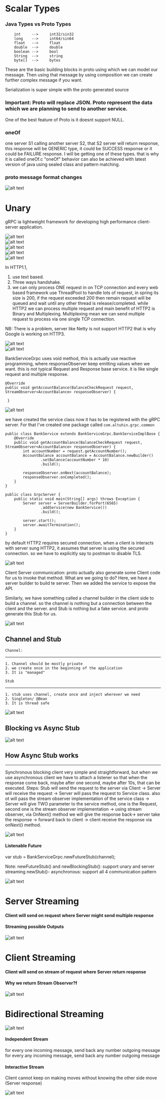 
# Scalar Types

### Java Types   vs    Proto Types
        int     -->     int32/sin32
        long    -->     int64/sin64
        float   -->     float
        double  -->     double
        boolean -->     bool
        String  -->     string
        byte[]  -->     bytes

These are the basic building blocks in proto using which we can model our message. Then using that message by using composition
we can create further complex message if you want.

Serialization is super simple with the proto generated source

### Important: Proto will replace JSON. Proto represent the data which we are planning to send to another service.

One of the best feature of Proto is it doesnt support NULL.

### oneOf
one server S1 calling another server S2, that S2 server will return response, this response will be GENERIC type,
it could be SUCCESS response or it could be FAILURE response. I will be getting one of these types. that is why it is 
called oneOf.c
"oneOf" behavior can also be achieved with latest version of java using sealed class and pattern matching.

### proto message format changes
![alt text](images/pb/protoMsgFormatChanges.png)


# Unary
gRPC ia lightweight framework for developing high performance client-server application.

![alt text](images/unary/grpc_intro_ss1.png)<br>
![alt text](images/unary/ss2.png)<br>
![alt text](images/unary/ss3.png)<br>
![alt text](images/unary/communication_pattern_ss4.png)<br>
![alt text](images/unary/http1_ss5.png)<br>

[//]: # (![alt text]&#40;images/unary/http1_ss6.png&#41;<br>)

In HTTP1.1, 
1. use text based.
2. Three ways handshake.
3. we can only process ONE request in on TCP connection and every web based framework use ThreadPool to handle
lots of request, in spring its size is 200, if the request exceeded 200 then remain request will be queued and wait until 
any other thread is release/completed. while HTTP2 we can process multiple request and main benefit of HTTP2 is Binary and Multiplexing. Multiplexing mean we can send multiple request to process via one single TCP connection.

NB: There is a problem, server like Netty is not support HTTP2 that is why Google is working on HTTP3.

![alt text](images/unary/http1_ss5.png)<br>
![alt text](images/unary/unary_ss7.png)<br>

BankServiceGrpc uses void method, this is actually use reactive programming, where responseObserver keep emitting values
when we want. this is not typical Request and Response base service. it is like single request and multiple response.

```
@Override
public void getAccountBalance(BalanceCheckRequest request, StreamObserver<AccountBalance> responseObserver) {
 
 }

```
![alt text](images/unary/stream_observer_ss8.png)<br>

we have created the service class now it has to be registered with the gRPC server. For that I've created one package called
`com.altuhin.grpc.common`


```
public class BankService extends BankServiceGrpc.BankServiceImplBase {
    @Override
    public void getAccountBalance(BalanceCheckRequest request, StreamObserver<AccountBalance> responseObserver) {
        int accountNumber = request.getAccountNumber();
        AccountBalance accountBalance = AccountBalance.newBuilder()
                .setBalance(accountNumber * 10)
                .build();

        responseObserver.onNext(accountBalance);
        responseObserver.onCompleted();
    }
}

public class GrpcServer {
    public static void main(String[] args) throws Exception {
        Server server = ServerBuilder.forPort(6565)
                .addService(new BankService())
                .build();

        server.start();
        server.awaitTermination();
    }
}

```
by default HTTP2 requires secured connection, when a client is interacts with server sung HTTP2, it assumes that server
is using the secured connection. so we have to explicitly say to postman to disable TLS.

![alt text](images/unary/disable_tls_ss9.png)<br>

Client Server communication:
proto actually also generate some Client code for us to invoke that method.
What are we going to do?
Here, we have a server builder to build te server. Then we added the service to expose the API.

Similarly, we have something called a channel builder in the client side to build a channel. so the channel is nothing but a connection
between the client and the server. and Stub is nothing but a fake service. and proto generate this Stub for us.

![alt text](images/unary/client_server_comm_ss10.png)<br>

## Channel and Stub
    Channel:
--------------
    1. Channel should be mostly private
    2. we create once in the beginning of the application
    3. It is "managed"

    Stub
-----------
    1. stub uses channel, create once and inject wherever we need
    2. Singleton/ @Bean
    3. It is thread safe

![alt text](images/unary/channel_and_stub_ss11.png)<br>

## Blocking vs Async Stub

![alt text](images/unary/blocking_vs_async_stub_ss12.png)<br>

## How Async Stub works
-----
Synchronous blocking client very simple and straightforward, but when we use asynchronous client we have to attach a listener
so that when the response come back, maybe after one second, maybe after 10s, that can be executed.
Steps: Stub will send the request to the server via Client -> Server will receive the request -> Server will pass the request to 
Service class. also ot will pass the stream observer implementation of the service class  -> Server will give TWO parameter
to the service method, one is the Request, second one is the stream observer implementation -> using stream
observer, via OnNext() method we will give the response back-> server take the response -> forward back to client -> client receive the 
response via onNext() method.

![alt text](images/unary/async_stub_ss13.png)<br>

#### Listenable Future
var stub = BankServiceGrpc.newFutureStub(channel);

Note:
newFutureStub() and newBlockingStub(): support unary and  server streaming
newStub()- asynchronous: support all 4 communication pattern


![alt text](images/unary/listenable_future.png)<br>

# Server Streaming 
#### Client will send on request where Server might send multiple response
#### Streaming possible Outputs
![alt text](images/server_streaming/possible_outputs.png)<br>


# Client Streaming 
#### Client will send on stream of request where Server return response

#### Why we return Stream Observer?f
![alt text](images/server_streaming/client_streaming_ss1.png)<br>

# Bidirectional Streaming 
![alt text](images/server_streaming/bi_directional_streaming.png)<br>

#### Independent Stream
for every one incoming message, send back any number outgoing message
for every any incoming message, send back any number outgoing message

#### Interactive Stream
Client cannot keep on making moves without knowing the other side move (Server response)

![alt text](images/server_streaming/interactive_streaming.png)<br>

